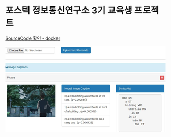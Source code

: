 # 포스텍 정보통신연구소 3기 교육생 프로젝트

[SourceCode 확인 - docker ](https://hub.docker.com/r/yahwang/foley/)



<img src="./img/foley_django.jpg" width="700px" alt="foley_django">

